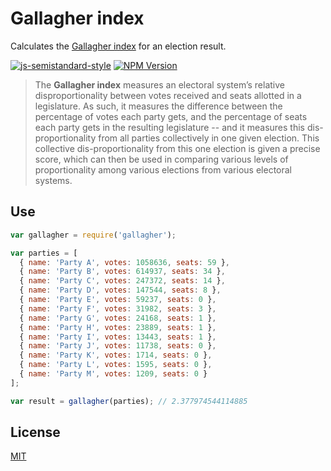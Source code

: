 # Gallagher index

  Calculates the [Gallagher index](https://en.wikipedia.org/wiki/Gallagher_index) for an election result.

  [![js-semistandard-style](https://img.shields.io/badge/code%20style-semistandard-brightgreen.svg?style=flat-square)](https://github.com/Flet/semistandard)
  [![NPM Version](https://img.shields.io/npm/v/gallagher.svg)](https://npmjs.org/package/gallagher)

> The **Gallagher index** measures an electoral system’s relative disproportionality between votes received and seats allotted in a legislature. As such, it measures the difference between the percentage of votes each party gets, and the percentage of seats each party gets in the resulting legislature -- and it measures this dis-proportionality from all parties collectively in one given election. This collective dis-proportionality from this one election is given a precise score, which can then be used in comparing various levels of proportionality among various elections from various electoral systems.

## Use
```js
var gallagher = require('gallagher');

var parties = [
  { name: 'Party A', votes: 1058636, seats: 59 },
  { name: 'Party B', votes: 614937, seats: 34 },
  { name: 'Party C', votes: 247372, seats: 14 },
  { name: 'Party D', votes: 147544, seats: 8 },
  { name: 'Party E', votes: 59237, seats: 0 },
  { name: 'Party F', votes: 31982, seats: 3 },
  { name: 'Party G', votes: 24168, seats: 1 },
  { name: 'Party H', votes: 23889, seats: 1 },
  { name: 'Party I', votes: 13443, seats: 1 },
  { name: 'Party J', votes: 11738, seats: 0 },
  { name: 'Party K', votes: 1714, seats: 0 },
  { name: 'Party L', votes: 1595, seats: 0 },
  { name: 'Party M', votes: 1209, seats: 0 }
];

var result = gallagher(parties); // 2.377974544114885
```

## License

  [MIT](LICENSE)
